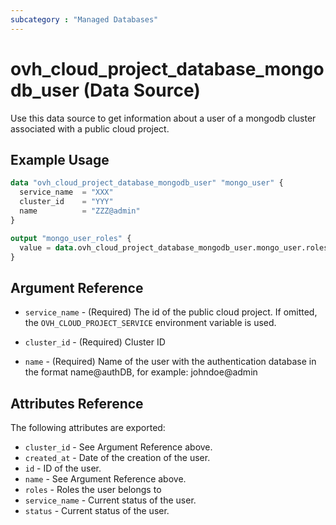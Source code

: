 ```yaml
---
subcategory : "Managed Databases"
---
```


# ovh_cloud_project_database_mongodb_user (Data Source)

Use this data source to get information about a user of a mongodb cluster associated with a public cloud project.

## Example Usage

```terraform
data "ovh_cloud_project_database_mongodb_user" "mongo_user" {
  service_name  = "XXX"
  cluster_id    = "YYY"
  name          = "ZZZ@admin"
}

output "mongo_user_roles" {
  value = data.ovh_cloud_project_database_mongodb_user.mongo_user.roles
}
```

## Argument Reference

* `service_name` - (Required) The id of the public cloud project. If omitted, the `OVH_CLOUD_PROJECT_SERVICE` environment variable is used.

* `cluster_id` - (Required) Cluster ID

* `name` - (Required) Name of the user with the authentication database in the format name@authDB, for example: johndoe@admin

## Attributes Reference

The following attributes are exported:

* `cluster_id` - See Argument Reference above.
* `created_at` - Date of the creation of the user.
* `id` - ID of the user.
* `name` - See Argument Reference above.
* `roles` - Roles the user belongs to
* `service_name` - Current status of the user.
* `status` - Current status of the user.
